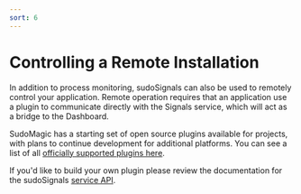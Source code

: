 ```yaml
---
sort: 6
---
```


# Controlling a Remote Installation

In addition to process monitoring, sudoSignals can also be used to remotely control your application. Remote operation requires that an application use a plugin to communicate directly with the Signals service, which will act as a bridge to the Dashboard.

SudoMagic has a starting set of open source plugins available for projects, with plans to continue development for additional platforms. You can see a list of all [officially supported plugins here](https://docs.sudosignals.com/002_plugins/).

If you'd like to build your own plugin please review the documentation for the sudoSignals [service API](https://docs.sudosignals.com/004_api/).
